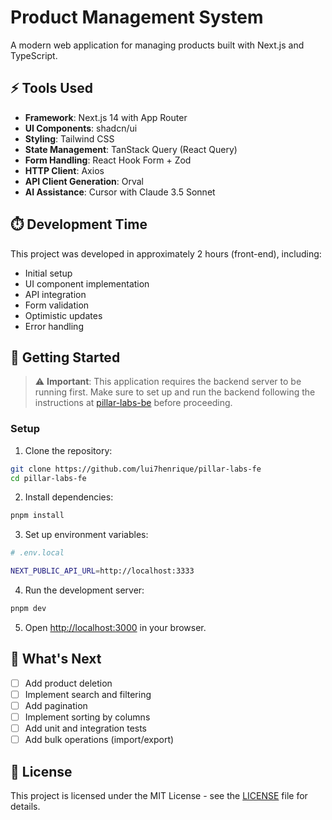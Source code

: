 # Product Management System

A modern web application for managing products built with Next.js and TypeScript.

## ⚡ Tools Used

- **Framework**: Next.js 14 with App Router
- **UI Components**: shadcn/ui
- **Styling**: Tailwind CSS
- **State Management**: TanStack Query (React Query)
- **Form Handling**: React Hook Form + Zod
- **HTTP Client**: Axios
- **API Client Generation**: Orval
- **AI Assistance**: Cursor with Claude 3.5 Sonnet

## ⏱️ Development Time

This project was developed in approximately 2 hours (front-end), including:

- Initial setup
- UI component implementation
- API integration
- Form validation
- Optimistic updates
- Error handling

## 🚀 Getting Started

> ⚠️ **Important**: This application requires the backend server to be running first. Make sure to set up and run the backend following the instructions at [pillar-labs-be](https://github.com/lui7henrique/pillar-labs-be) before proceeding.

### Setup

1. Clone the repository:

```bash
git clone https://github.com/lui7henrique/pillar-labs-fe
cd pillar-labs-fe
```

2. Install dependencies:

```bash
pnpm install
```

3. Set up environment variables:

```bash
# .env.local

NEXT_PUBLIC_API_URL=http://localhost:3333
```

4. Run the development server:

```bash
pnpm dev
```

5. Open [http://localhost:3000](http://localhost:3000) in your browser.

## 🎯 What's Next

- [ ] Add product deletion
- [ ] Implement search and filtering
- [ ] Add pagination
- [ ] Implement sorting by columns
- [ ] Add unit and integration tests
- [ ] Add bulk operations (import/export)

## 📝 License

This project is licensed under the MIT License - see the [LICENSE](LICENSE) file for details.
